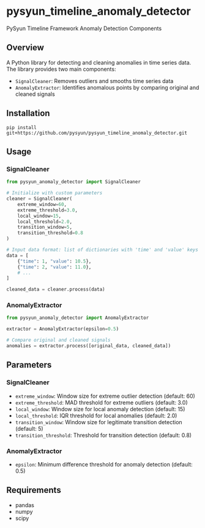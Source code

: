 # pysyun_timeline_anomaly_detector
PySyun Timeline Framework Anomaly Detection Components

## Overview
A Python library for detecting and cleaning anomalies in time series data. The library provides two main components:
- `SignalCleaner`: Removes outliers and smooths time series data
- `AnomalyExtractor`: Identifies anomalous points by comparing original and cleaned signals

## Installation
```
pip install git+https://github.com/pysyun/pysyun_timeline_anomaly_detector.git
```

## Usage

### SignalCleaner

```python
from pysyun_anomaly_detector import SignalCleaner

# Initialize with custom parameters
cleaner = SignalCleaner(
    extreme_window=60,
    extreme_threshold=3.0,
    local_window=15,
    local_threshold=2.0,
    transition_window=5,
    transition_threshold=0.8
)

# Input data format: list of dictionaries with 'time' and 'value' keys
data = [
    {"time": 1, "value": 10.5},
    {"time": 2, "value": 11.0},
    # ...
]

cleaned_data = cleaner.process(data)
```

### AnomalyExtractor

```python
from pysyun_anomaly_detector import AnomalyExtractor

extractor = AnomalyExtractor(epsilon=0.5)

# Compare original and cleaned signals
anomalies = extractor.process([original_data, cleaned_data])
```

## Parameters

### SignalCleaner
- `extreme_window`: Window size for extreme outlier detection (default: 60)
- `extreme_threshold`: MAD threshold for extreme outliers (default: 3.0)
- `local_window`: Window size for local anomaly detection (default: 15)
- `local_threshold`: IQR threshold for local anomalies (default: 2.0)
- `transition_window`: Window size for legitimate transition detection (default: 5)
- `transition_threshold`: Threshold for transition detection (default: 0.8)

### AnomalyExtractor
- `epsilon`: Minimum difference threshold for anomaly detection (default: 0.5)

## Requirements
- pandas
- numpy
- scipy